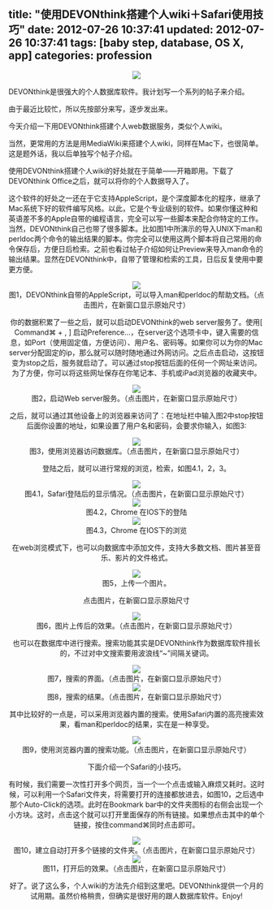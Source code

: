 title: "使用DEVONthink搭建个人wiki＋Safari使用技巧"
date: 2012-07-26 10:37:41
updated: 2012-07-26 10:37:41
tags: [baby step, database, OS X, app]
categories: profession
---

<div align=center>
<img src="http://daweih.github.io/images/devonthink1.jpg">
</div>

DEVONthink是很强大的个人数据库软件。我计划写一个系列的帖子来介绍。

由于最近比较忙，所以先按部分来写，逐步发出来。

今天介绍一下用DEVONthink搭建个人web数据服务，类似个人wiki。

当然，更常用的方法是用MediaWiki来搭建个人wiki，同样在Mac下，也很简单。这是题外话，我以后单独写个帖子介绍。

使用DEVONthink搭建个人wiki的好处就在于简单——开箱即用。下载了DEVONthink Office之后，就可以将你的个人数据导入了。

这个软件的好处之一还在于它支持AppleScript，是个深度脚本化的程序，继承了Mac系统下好的软件编写风格。以此，它是个专业级别的软件。如果你懂这种和英语差不多的Apple自带的编程语言，完全可以写一些脚本来配合你特定的工作。当然，DEVONthink自己也带了很多脚本。比如图1中所演示的导入UNIX下man和perldoc两个命令的输出结果的脚本。你完全可以使用这两个脚本将自己常用的命令保存后，方便日后检索。之前也看过帖子介绍如何让Preview来导入man命令的输出结果。显然在DEVONthink中，自带了管理和检索的工具，日后反复使用中要更方便。
<div align=center>
<img src="http://daweih.github.io/images/devonthink2.jpg">
</div><center>图1，DEVONthink自带的AppleScript，可以导入man和perldoc的帮助文档。（点击图片，在新窗口显示原始尺寸）

<br>

你的数据积累了一些之后，就可以启动DEVONthink的web server服务了。使用[ Command⌘ + , ] 启动Preference...，在server这个选项卡中，键入需要的信息，如Port（使用固定值，方便访问）、用户名、密码等。如果你可以为你的Mac server分配固定的ip，那么就可以随时随地通过外网访问。之后点击启动，这按钮变为stop之后，服务就启动了。可以通过stop按钮后面的任何一个网址来访问。为了方便，你可以将这些网址保存在你笔记本、手机或iPad浏览器的收藏夹中。

<div align=center>
<img src="http://daweih.github.io/images/devonthink3.jpg">
</div><center>图2，启动Web server服务。（点击图片，在新窗口显示原始尺寸）

<br>


之后，就可以通过其他设备上的浏览器来访问了：在地址栏中输入图2中stop按钮后面你设置的地址，如果设置了用户名和密码，会要求你输入，如图3:

<div align=center>
<img src="http://daweih.github.io/images/devonthink4.jpg">
</div><center>图3，使用浏览器访问数据库。（点击图片，在新窗口显示原始尺寸）

<br>



登陆之后，就可以进行常规的浏览，检索，如图4.1，2，3。

<div align=center>
<img src="http://daweih.github.io/images/devonthink5.jpg">
</div><center>图4.1，Safari登陆后的显示情况。（点击图片，在新窗口显示原始尺寸）

<br>

<div align=center>
<img src="http://daweih.github.io/images/devonthink6.jpg">
</div><center>图4.2，Chrome 在IOS下的登陆
<br>

<div align=center>
<img src="http://daweih.github.io/images/devonthink7.jpg">
</div><center>图4.3，Chrome 在IOS下的浏览

<br>

在web浏览模式下，也可以向数据库中添加文件，支持大多数文档、图片甚至音乐、影片的文件格式。

<div align=center>
<img src="http://daweih.github.io/images/devonthink8.jpg">
</div><center>图5，上传一个图片。

<br>

点击图片，在新窗口显示原始尺寸

<div align=center>
<img src="http://daweih.github.io/images/devonthink9.jpg">
</div><center>图6，图片上传后的效果。（点击图片，在新窗口显示原始尺寸）

<br>

也可以在数据库中进行搜索。搜索功能其实是DEVONthink作为数据库软件擅长的，不过对中文搜索要用波浪线“~”间隔关键词。

<div align=center>
<img src="http://daweih.github.io/images/devonthink10.jpg">
</div><center>图7，搜索的界面。（点击图片，在新窗口显示原始尺寸）

<br>

<div align=center>
<img src="http://daweih.github.io/images/devonthink11.jpg">
</div><center>图8，搜索的结果。（点击图片，在新窗口显示原始尺寸）

<br>

其中比较好的一点是，可以采用浏览器内置的搜索。使用Safari内置的高亮搜索效果，看man和perldoc的结果，实在是一种享受。

<div align=center>
<img src="http://daweih.github.io/images/devonthink12.jpg">
</div><center>图9，使用浏览器内置的搜索功能。（点击图片，在新窗口显示原始尺寸）

<br>

下面介绍一个Safari的小技巧。

有时候，我们需要一次性打开多个网页，当一个一个点击或输入麻烦又耗时。这时候，可以利用一个Safari文件夹，将需要打开的连接都放进去，如图10，之后选中那个Auto-Click的选项。此时在Bookmark bar中的文件夹图标的右侧会出现一个小方块。这时，点击这个就可以打开里面保存的所有链接。如果想点击其中的单个链接，按住command⌘同时点击即可。

<div align=center>
<img src="http://daweih.github.io/images/devonthink13.jpg">
</div><center>图10，建立自动打开多个链接的文件夹。（点击图片，在新窗口显示原始尺寸）

<br>


<div align=center>
<img src="http://daweih.github.io/images/devonthink14.jpg">
</div><center>图11，打开后的效果。（点击图片，在新窗口显示原始尺寸）

<br>

好了。说了这么多，个人wiki的方法先介绍到这里吧。DEVONthink提供一个月的试用期。虽然价格稍贵，但确实是很好用的跟人数据库软件。Enjoy!
